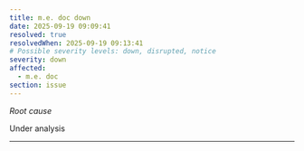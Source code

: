 ```yaml
---
title: m.e. doc down
date: 2025-09-19 09:09:41
resolved: true
resolvedWhen: 2025-09-19 09:13:41
# Possible severity levels: down, disrupted, notice
severity: down
affected:
  - m.e. doc
section: issue
---
```


*Root cause*

Under analysis

---


